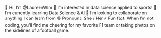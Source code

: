 👋 Hi, I’m @LaureenWlm
👀 I’m interested in data science applied to sports!
🌱 I’m currently learning Data Science & AI
💞️ I’m looking to collaborate on anything I can learn from
😄 Pronouns: She / Her
⚡ Fun fact: When I’m not coding, you’ll find me cheering for my favorite F1 team or taking photos on the sidelines of a football game.

<!---
LaureenWlm/LaureenWlm is a ✨ special ✨ repository because its `README.md` (this file) appears on your GitHub profile.
You can click the Preview link to take a look at your changes.
--->
